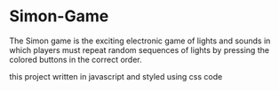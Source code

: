 # Simon-Game

The Simon game is the exciting electronic game of lights and sounds in which players must repeat random sequences of lights by pressing the colored buttons in the correct order.

this project written in javascript and styled using css code
